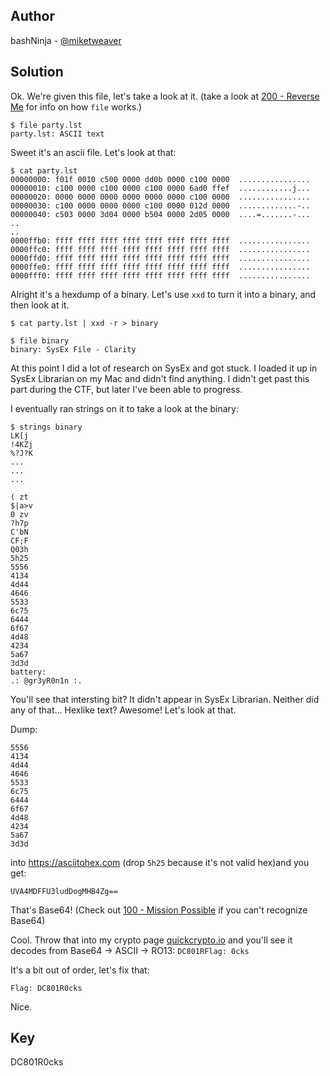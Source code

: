 ## Author
bashNinja - [@miketweaver](https://twitter.com/miketweaver)

## Solution

Ok.  We're given this file, let's take a look at it. (take a look at [200 - Reverse Me](https://github.com/miketweaver/bsidesslc-hacker-challenges-2017/blob/master/reversing_required/200_reverse_me/solution.md#solution) for info on how `file` works.)
```
$ file party.lst
party.lst: ASCII text
```

Sweet it's an ascii file. Let's look at that:

```
$ cat party.lst
00000000: f01f 0010 c500 0000 dd0b 0000 c100 0000  ................
00000010: c100 0000 c100 0000 c100 0000 6ad0 ffef  ............j...
00000020: 0000 0000 0000 0000 0000 0000 c100 0000  ................
00000030: c100 0000 0000 0000 c100 0000 012d 0000  .............-..
00000040: c503 0000 3d04 0000 b504 0000 2d05 0000  ....=.......-...
..
..
0000ffb0: ffff ffff ffff ffff ffff ffff ffff ffff  ................
0000ffc0: ffff ffff ffff ffff ffff ffff ffff ffff  ................
0000ffd0: ffff ffff ffff ffff ffff ffff ffff ffff  ................
0000ffe0: ffff ffff ffff ffff ffff ffff ffff ffff  ................
0000fff0: ffff ffff ffff ffff ffff ffff ffff ffff  ................
```
Alright it's a hexdump of a binary. Let's use `xxd` to turn it into a binary, and then look at it.

```
$ cat party.lst | xxd -r > binary

$ file binary
binary: SysEx File - Clarity
```

At this point I did a lot of research on SysEx and got stuck. I loaded it up in SysEx Librarian on my Mac and didn't find anything. I didn't get past this part during the CTF, but later I've been able to progress.

I eventually ran strings on it to take a look at the binary:
```
$ strings binary
LK[j
!4KZj
%?J?K
...
...
...

( zt
$|a>v
0 zv
?h7p
C'bN
CF;F
Q03h
5h25
5556
4134
4d44
4646
5533
6c75
6444
6f67
4d48
4234
5a67
3d3d
battery:
.: @gr3yR0n1n :.
```

You'll see that intersting bit? It didn't appear in SysEx Librarian. Neither did any of that... Hexlike text? Awesome! Let's look at that.

Dump:
```
5556
4134
4d44
4646
5533
6c75
6444
6f67
4d48
4234
5a67
3d3d
```
into https://asciitohex.com (drop `5h25` because it's not valid hex)and you get: 

`UVA4MDFFU3ludDogMHB4Zg==`

That's Base64! (Check out [100 - Mission Possible](https://github.com/miketweaver/bsidesslc-hacker-challenges-2017/blob/master/crypto_in_the_house/100_mission_possible/solution.md#solution) if you can't recognize Base64)

Cool. Throw that into my crypto page [quickcrypto.io](https://quickcrypto.io) and you'll see it decodes from Base64 -> ASCII -> RO13:
`DC801RFlag: 0cks`

It's a bit out of order, let's fix that:

`Flag: DC801R0cks` 

Nice.

## Key
DC801R0cks
